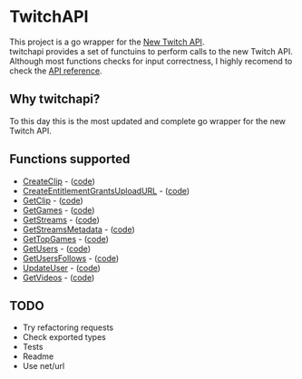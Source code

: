 <!--- build:travisyml doc:go -->
# TwitchAPI
This project is a go wrapper for the [New Twitch API](https://dev.twitch.tv/docs/api).  
twitchapi provides a set of functuins to perform calls to the new Twitch API.  
Although most functions checks for input correctness, I highly recomend to check the [API reference](https://dev.twitch.tv/docs/api/reference).

## Why twitchapi?
To this day this is the most updated and complete go wrapper for the new Twitch API.

## Functions supported
- [CreateClip](https://dev.twitch.tv/docs/api/reference#create-clip) - ([code](https://github.com/CanobbioE/twitchapi/blob/08bfab66e2f2ca4136dea52b597b47573c6a0218/clips.go#L10))
- [CreateEntitlementGrantsUploadURL](https://dev.twitch.tv/docs/api/reference#create-entitlement-grants-upload-url) - ([code](https://github.com/CanobbioE/twitchapi/blob/d419966d62121a7cd8836d0dafbaaba1fe6fe513/entitlements.go#L8))
- [GetClip](https://dev.twitch.tv/docs/api/reference#get-clip) - ([code](https://github.com/CanobbioE/twitchapi/blob/08bfab66e2f2ca4136dea52b597b47573c6a0218/clips.go#L42))
- [GetGames](https://dev.twitch.tv/docs/api/reference#get-clip) - ([code](https://github.com/CanobbioE/twitchapi/blob/d419966d62121a7cd8836d0dafbaaba1fe6fe513/games.go#L10))
- [GetStreams](https://dev.twitch.tv/docs/api/reference#get-streams) - ([code](https://github.com/CanobbioE/twitchapi/blob/d419966d62121a7cd8836d0dafbaaba1fe6fe513/streams.go#L5))
- [GetStreamsMetadata](https://dev.twitch.tv/docs/api/reference#get-streams-metadata) - ([code](https://github.com/CanobbioE/twitchapi/blob/d419966d62121a7cd8836d0dafbaaba1fe6fe513/streams.go#L25))
- [GetTopGames](https://dev.twitch.tv/docs/api/reference#get-top-games) - ([code](https://github.com/CanobbioE/twitchapi/blob/d419966d62121a7cd8836d0dafbaaba1fe6fe513/streams.go#L25))
- [GetUsers](https://dev.twitch.tv/docs/api/reference#get-users) - ([code](https://github.com/CanobbioE/twitchapi/blob/d419966d62121a7cd8836d0dafbaaba1fe6fe513/users.go#L11))
- [GetUsersFollows](https://dev.twitch.tv/docs/api/reference#get-users-follows) - ([code](https://github.com/CanobbioE/twitchapi/blob/d419966d62121a7cd8836d0dafbaaba1fe6fe513/users.go#L52))
- [UpdateUser](https://dev.twitch.tv/docs/api/reference#update-user) - ([code](https://github.com/CanobbioE/twitchapi/blob/d419966d62121a7cd8836d0dafbaaba1fe6fe513/users.go#L86))
- [GetVideos](https://dev.twitch.tv/docs/api/reference#get-videos) - ([code](https://github.com/CanobbioE/twitchapi/blob/d419966d62121a7cd8836d0dafbaaba1fe6fe513/videos.go#L10))

## TODO
- Try refactoring requests
- Check exported types
- Tests
- Readme
- Use net/url
